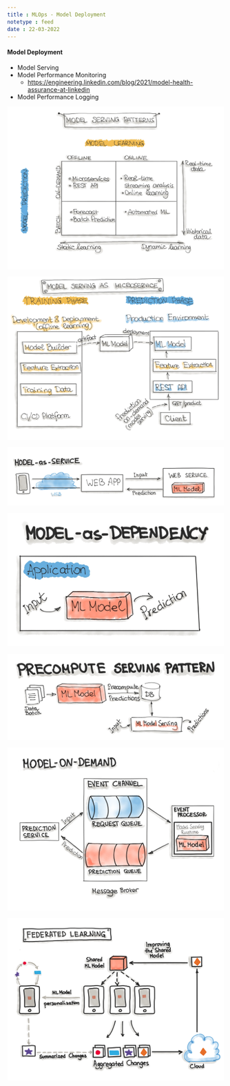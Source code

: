 ```yaml
---
title : MLOps - Model Deployment
notetype : feed
date : 22-03-2022
---
```




#### Model Deployment

- Model Serving
- Model Performance Monitoring
	- https://engineering.linkedin.com/blog/2021/model-health-assurance-at-linkedin
- Model Performance Logging


![model-serving-patterns](/assets/img/model-serving-patterns.png)



![model-serving-as-a-microservice](/assets/img/model-serving-as-a-microservice.png)


![model-as-service](/assets/img/model-as-service.png)


![model-as-dependency.png](/assets/img/model-as-dependency.png)


![pre-compute-serving-pattern](/assets/img/pre-compute-serving-pattern.png)


![model-on-demand](/assets/img/model-on-demand.png)


![federated-learning](/assets/img/federated-learning.png)

